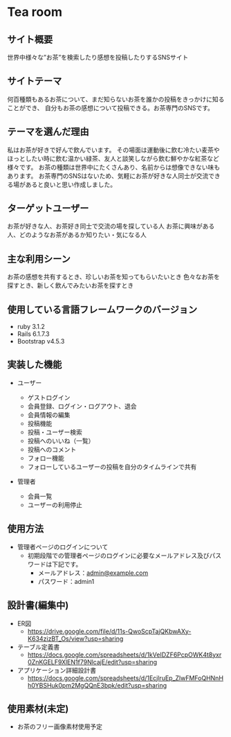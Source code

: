 # Tea room


## サイト概要
世界中様々な”お茶”を検索したり感想を投稿したりするSNSサイト

## サイトテーマ
何百種類もあるお茶について、まだ知らないお茶を誰かの投稿をきっかけに知ることができ、
自分もお茶の感想について投稿できる。お茶専門のSNSです。

## テーマを選んだ理由
私はお茶が好きで好んで飲んでいます。
その場面は運動後に飲む冷たい麦茶やほっとしたい時に飲む温かい緑茶、友人と談笑しながら飲む鮮やかな紅茶など様々です。
お茶の種類は世界中にたくさんあり、名前からは想像できない味もあります。
お茶専門のSNSはないため、気軽にお茶が好きな人同士が交流できる場があると良いと思い作成しました。

## ターゲットユーザー
お茶が好きな人、お茶好き同士で交流の場を探している人
お茶に興味がある人、どのようなお茶があるか知りたい・気になる人

## 主な利用シーン
お茶の感想を共有するとき、珍しいお茶を知ってもらいたいとき
色々なお茶を探すとき、新しく飲んでみたいお茶を探すとき

## 使用している言語フレームワークのバージョン
 - ruby 3.1.2
 - Rails 6.1.7.3
 - Bootstrap v4.5.3

## 実装した機能
* ユーザー
  - ゲストログイン
  - 会員登録、ログイン・ログアウト、退会
  - 会員情報の編集
  - 投稿機能
  - 投稿・ユーザー検索
  - 投稿へのいいね（一覧）
  - 投稿へのコメント
  - フォロー機能
  - フォローしているユーザーの投稿を自分のタイムラインで共有

* 管理者
  - 会員一覧
  - ユーザーの利用停止

## 使用方法
* 管理者ページのログインについて
  - 初期段階での管理者ページのログインに必要なメールアドレス及びパスワードは下記です。
    - メールアドレス：admin@example.com
    - パスワード：admin1

## 設計書(編集中)
* ER図
   - https://drive.google.com/file/d/11s-QwoScpTajQKbwAXy-K634zizBT_Os/view?usp=sharing
* テーブル定義書
   - https://docs.google.com/spreadsheets/d/1kVeIDZF6PcpOWK4t8yxr0ZnKGELF9XlEN1f79NlcajE/edit?usp=sharing
* アプリケーション詳細設計書
   - https://docs.google.com/spreadsheets/d/1EcjlruEp_ZlwFMFoQHNnHh0YBSHuk0pm2MgQQnE3bpk/edit?usp=sharing

## 使用素材(未定)
* お茶のフリー画像素材使用予定